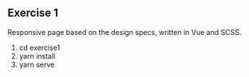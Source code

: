 Exercise 1
---
Responsive page based on the design specs, written in Vue and SCSS.

1. cd exercise1
2. yarn install
3. yarn serve
